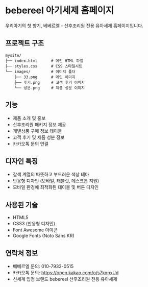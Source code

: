 # bebereel 아기세제 홈페이지

우리아기의 첫 향기, 베베르엘 - 산후조리원 전용 유아세제 홈페이지입니다.

## 프로젝트 구조

```
mysite/
├── index.html      # 메인 HTML 파일
├── styles.css      # CSS 스타일시트
└── images/         # 이미지 폴더
    ├── 33.png      # 메인 이미지
    ├── 후기.png     # 고객 후기 이미지
    └── 성분.png     # 제품 성분 이미지
```

## 기능

- 제품 소개 및 홍보
- 산후조리원 패키지 정보 제공
- 개별상품 구매 정보 테이블
- 고객 후기 및 제품 성분 정보
- 카카오톡 문의 연결

## 디자인 특징

- 갈색 계열의 따뜻하고 부드러운 색상 테마
- 반응형 디자인 (모바일, 태블릿, 데스크톱 지원)
- 모바일 환경에 최적화된 테이블 및 버튼 디자인

## 사용된 기술

- HTML5
- CSS3 (반응형 디자인)
- Font Awesome 아이콘
- Google Fonts (Noto Sans KR)

## 연락처 정보

- 베베르엘 문의: 010-7933-0515
- 카카오톡 문의: https://open.kakao.com/o/s7kqpxUd
- 신세계 입점 브랜드 bebereel 산후조리원 전용 유아세제 